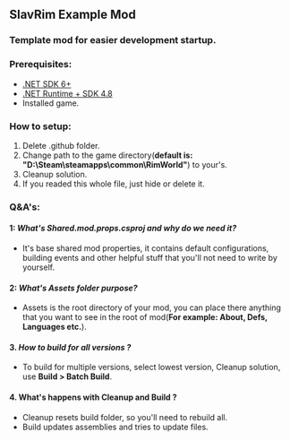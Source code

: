 ﻿## SlavRim Example Mod

### Template mod for easier development startup.

### Prerequisites:

- [.NET SDK 6+](https://dotnet.microsoft.com/en-us/download/dotnet/6.0)
- [.NET Runtime + SDK 4.8](https://dotnet.microsoft.com/en-us/download/dotnet-framework/net48)
- Installed game.

### How to setup:

1. Delete .github folder.
2. Change path to the game directory(<b>default is: "D:\Steam\steamapps\common\RimWorld\"</b>) to your's.
3. Cleanup solution.
4. If you readed this whole file, just hide or delete it.

### Q&A's:

#### 1: <i>What's Shared.mod.props.csproj and why do we need it?</i>
- It's base shared mod properties, it contains default configurations, building events and other helpful stuff that you'll not need to write by yourself.

#### 2: <i>What's Assets folder purpose?</i>
- Assets is the root directory of your mod, you can place there anything that you want to see in the root of mod(<b>For example: About, Defs, Languages etc.</b>).

#### 3. <i>How to build for all versions ?</i>
- To build for multiple versions, select lowest version, Cleanup solution, use <b>Build > Batch Build</b>.

#### 4. What's happens with Cleanup and Build ?
- Cleanup resets build folder, so you'll need to rebuild all.
- Build updates assemblies and tries to update files.
